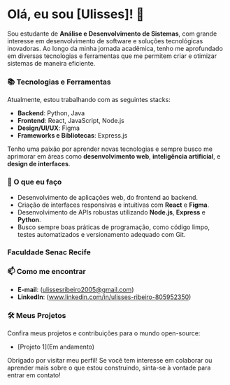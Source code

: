 # Olá, eu sou [Ulisses]! 👋


Sou estudante de **Análise e Desenvolvimento de Sistemas**, com grande interesse em desenvolvimento de software e soluções tecnológicas inovadoras. Ao longo da minha jornada acadêmica, tenho me aprofundado em diversas tecnologias e ferramentas que me permitem criar e otimizar sistemas de maneira eficiente.

### 📚 Tecnologias e Ferramentas

Atualmente, estou trabalhando com as seguintes stacks:

- **Backend**: Python, Java
- **Frontend**: React, JavaScript, Node.js
- **Design/UI/UX**: Figma
- **Frameworks e Bibliotecas**: Express.js

Tenho uma paixão por aprender novas tecnologias e sempre busco me aprimorar em áreas como **desenvolvimento web**, **inteligência artificial**, e **design de interfaces**.

### 🚀 O que eu faço

- Desenvolvimento de aplicações web, do frontend ao backend.
- Criação de interfaces responsivas e intuitivas com **React** e **Figma**.
- Desenvolvimento de APIs robustas utilizando **Node.js**, **Express** e **Python**.
- Busco sempre boas práticas de programação, como código limpo, testes automatizados e versionamento adequado com Git. 


### Faculdade Senac Recife 


### 📫 Como me encontrar

- **E-mail**: (ulissesribeiro2005@gmail.com)
- **LinkedIn**: (www.linkedin.com/in/ulisses-ribeiro-805952350)

### 🛠️ Meus Projetos

Confira meus projetos e contribuições para o mundo open-source:

- [Projeto 1](Em andamento)



Obrigado por visitar meu perfil! Se você tem interesse em colaborar ou aprender mais sobre o que estou construindo, sinta-se à vontade para entrar em contato!


